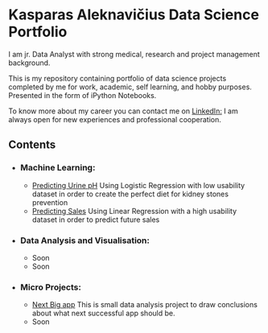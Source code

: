 # Kasparas Aleknavičius Data Science Portfolio

I am jr. Data Analyst with strong medical, research and project management background. 

This is  my repository containing portfolio of data science projects completed by me for work, academic, self learning, and hobby purposes. Presented in the form of iPython Notebooks. 

To know more about my career you can contact me on [LinkedIn:](https://www.linkedin.com/in/kasparas-aleknavicius/)
I am always open for new experiences and professional cooperation.

## Contents

* ### Machine Learning:
  * [Predicting Urine pH](https://github.com/kankius/kasparas/blob/master/ML_projects/Kasparas_Aleknavicius_VCSDA0224.ipynb) Using Logistic Regression with low usability dataset in order to create the perfect diet for kidney stones prevention
  * [Predicting Sales](https://github.com/kankius/kasparas/blob/master/ML_projects/sales_predict.ipynb) Using Linear Regression with a high usability dataset in order to predict future sales
* ### Data Analysis and Visualisation:
  * Soon
  * Soon
* ### Micro Projects:
  * [Next Big app](https://github.com/kankius/kasparas/blob/master/micro_projects/app_store.ipynb) This is small data analysis project to draw conclusions about what next successful app should be. 
  * Soon
